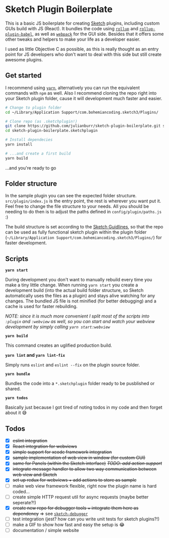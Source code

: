 # Sketch Plugin Boilerplate

This is a basic JS boilerplate for creating [Sketch](https://www.sketchapp.com/) plugins, including custom GUIs build with JS (React). It bundles the code using [`rollup`](https://github.com/rollup/rollup) and [`rollup-plugin-babel`](https://github.com/rollup/rollup-plugin-babel), as well as [`webpack`](https://github.com/webpack/webpack) for the GUI side. Besides that it offers some other tweaks and helpers to make your life as a developer easier.

I used as little Objective C as possible, as this is really thought as an entry point for JS developers who don't want to deal with this side but still create awesome plugins.

## Get started
I recommend using [`yarn`](https://yarnpkg.com/), alternatively you can run the equivalent commands with `npm` as well. Also I recommend cloning the repo right into your Sketch plugin folder, cause it will development much faster and easier.

```bash
# Change to plugin folder
cd ~/Library/Application Support/com.bohemiancoding.sketch3/Plugins/

# Clone repo (as .sketchplugin!)
git clone https://github.com/julianburr/sketch-plugin-boilerplate.git sketch-plugin-boilerplate.sketchplugin
cd sketch-plugin-boilerplate.sketchplugin

# Install dependecies
yarn install

# ...and create a first build
yarn build
```

...and you're ready to go

## Folder structure
In the sample plugin you can see the expected folder structure. `src/plugin/index.js` is the entry point, the rest is wherever you want put it. Feel free to change the file structure to your needs. All you should be needing to do then is to adjust the paths defined in `config/plugin/paths.js` :)

The build structure is set according to the [Sketch Guidlines](http://developer.sketchapp.com/introduction/plugin-bundles/), so that the repo can be used as fully functional sketch plugin within the plugin folder (`~/Library/Application Support/com.bohemiancoding.sketch3/Plugins/`) for faster development.

## Scripts

**`yarn start`**

During development you don't want to manually rebuild every time you make a tiny little change. When running `yarn start` you create a development build (into the actual build folder structure, so Sketch automatically uses the files as a plugin) and stays alive watching for any changes. The bundled JS file is not minified (for better debugging) and a cache is used for faster rebuilding.

_NOTE: since it is much more convenient I split most of the scripts into `:plugin` and `:webview` as well, so you can start and watch your webview development by simply calling `yarn start:webview`_

**`yarn build`**

This command creates an uglified production build.

**`yarn lint` and `yarn lint-fix`**

Simply runs `eslint` and `eslint --fix` on the plugin source folder.

**`yarn bundle`**

Bundles the code into a `*.sketchplugin` folder ready to be pusblished or shared.

**`yarn todos`**

Basically just because I got tired of noting todos in my code and then forget about it 😅

##  Todos
 - [x] ~~eslint integration~~
 - [x] ~~React integration for webviews~~
 - [x] ~~simple support for xcode framework integration~~
 - [x] ~~sample implementation of web view in window (for custom GUI)~~
 - [x] ~~same for Panels (within the Sketch interface)~~ ~~*TODO: add action support*~~
 - [x] ~~integrate message handler to allow two way communication between web view and Sketch~~
 - [x] ~~set up redux for webviews + add actions to store as sample~~
 - [ ] make web view framework flexible, right now the plugin name is hard coded...
 - [ ] create simple HTTP request util for async requests (maybe better seperate?!)
 - [x] ~~create new repo for debugger tools + integrate them here as dependency~~ => see [`sketch-debugger`](https://github.com/julianburr/sketch-debugger)
 - [ ] test integration (jest? how can you write unit tests for sketch plugins?!)
 - [ ] make a GIF to show how fast and easy the setup is 😂
 - [ ] documentation / simple website
